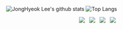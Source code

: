 ![JongHyeok Lee's github stats](https://github-readme-stats.vercel.app/api?username=JONGHYEOKLEEE&show_icons=true&theme=synthwave)
![Top Langs](https://github-readme-stats.vercel.app/api/top-langs/?username=JONGHYEOKLEEE&layout=compact&theme=synthwave)


<p align="center">
<img src="https://img.shields.io/badge/.NET-512BD4?style=flat-square&logo=.NET&logoColor=white"/></a> &nbsp
<img src="https://img.shields.io/badge/c%23-%23239120.svg?style=flat-square&logo=c-sharp&logoColor=white"/></a> &nbsp
<img src="https://img.shields.io/badge/MySQL-4479A1?style=flat-square&logo=MySQL&logoColor=white"/></a> &nbsp
<img src="https://img.shields.io/badge/Microsoft SQL Server-CC2927?style=flat-square&logo=Microsoft SQL Server&logoColor=white"/></a> &nbsp 
</p>
